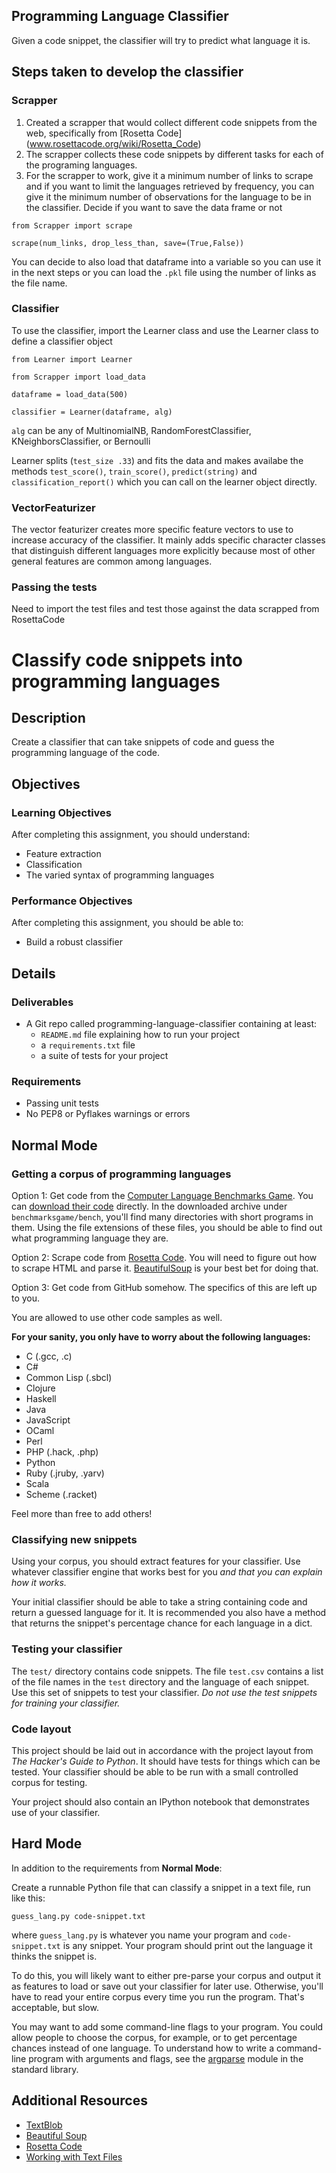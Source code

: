 ## Programming Language Classifier

Given a code snippet, the classifier will try to predict what language it is.

## Steps taken to develop the classifier
### Scrapper
1. Created a scrapper that would collect different code snippets from the web, specifically from [Rosetta Code] (www.rosettacode.org/wiki/Rosetta_Code)
2. The scrapper collects these code snippets by different tasks for each of the programing languages.
3. For the scrapper to work, give it a minimum number of links to scrape and if you want to limit the languages retrieved by frequency, you can give it the minimum number of observations for the language to be in the classifier. Decide if you want to save the data frame or not

`from Scrapper import scrape`

`scrape(num_links, drop_less_than, save=(True,False))`

You can decide to also load that dataframe into a variable so you can use it in the next steps or you can load the `.pkl` file using the number of links as the file name.

### Classifier
To use the classifier, import the Learner class and use the Learner class to define a classifier object

`from Learner import Learner`

`from Scrapper import load_data`

`dataframe = load_data(500)`

`classifier = Learner(dataframe, alg)`

`alg` can be any of MultinomialNB, RandomForestClassifier, KNeighborsClassifier, or Bernoulli

Learner splits (`test_size .33`) and fits the data and makes availabe the methods `test_score()`, `train_score()`, `predict(string)`  and `classification_report()` which you can call on the learner object directly.

### VectorFeaturizer
The vector featurizer creates more specific feature vectors to use to increase accuracy of the classifier. It mainly adds specific character classes that distinguish different languages more explicitly because most of other general features are common among languages.

### Passing the tests
Need to import the test files and test those against the data scrapped from RosettaCode

# Classify code snippets into programming languages

## Description

Create a classifier that can take snippets of code and guess the programming language of the code.

## Objectives

### Learning Objectives

After completing this assignment, you should understand:

* Feature extraction
* Classification
* The varied syntax of programming languages

### Performance Objectives

After completing this assignment, you should be able to:

* Build a robust classifier

## Details

### Deliverables

* A Git repo called programming-language-classifier containing at least:
  * `README.md` file explaining how to run your project
  * a `requirements.txt` file
  * a suite of tests for your project

### Requirements  

* Passing unit tests
* No PEP8 or Pyflakes warnings or errors

## Normal Mode

### Getting a corpus of programming languages

Option 1: Get code from the [Computer Language Benchmarks Game](http://benchmarksgame.alioth.debian.org/). You can [download their code](https://alioth.debian.org/snapshots.php?group_id=100815) directly. In the downloaded archive under `benchmarksgame/bench`, you'll find many directories with short programs in them. Using the file extensions of these files, you should be able to find out what programming language they are.

Option 2: Scrape code from [Rosetta Code](http://rosettacode.org/wiki/Rosetta_Code). You will need to figure out how to scrape HTML and parse it. [BeautifulSoup](http://www.crummy.com/software/BeautifulSoup/) is your best bet for doing that.

Option 3: Get code from GitHub somehow. The specifics of this are left up to you.

You are allowed to use other code samples as well.

**For your sanity, you only have to worry about the following languages:**

* C (.gcc, .c)
* C#
* Common Lisp (.sbcl)
* Clojure
* Haskell
* Java
* JavaScript
* OCaml
* Perl
* PHP (.hack, .php)
* Python
* Ruby (.jruby, .yarv)
* Scala
* Scheme (.racket)

Feel more than free to add others!

### Classifying new snippets

Using your corpus, you should extract features for your classifier. Use whatever classifier engine that works best for you _and that you can explain how it works._

Your initial classifier should be able to take a string containing code and return a guessed language for it. It is recommended you also have a method that returns the snippet's percentage chance for each language in a dict.

### Testing your classifier

The `test/` directory contains code snippets. The file `test.csv` contains a list of the file names in the `test` directory and the language of each snippet. Use this set of snippets to test your classifier. _Do not use the test snippets for training your classifier._

### Code layout

This project should be laid out in accordance with the project layout from _The Hacker's Guide to Python_. It should have tests for things which can be tested. Your classifier should be able to be run with a small controlled corpus for testing.

Your project should also contain an IPython notebook that demonstrates use of your classifier.

## Hard Mode

In addition to the requirements from **Normal Mode**:

Create a runnable Python file that can classify a snippet in a text file, run like this:

`guess_lang.py code-snippet.txt`

where `guess_lang.py` is whatever you name your program and `code-snippet.txt` is any snippet. Your program should print out the language it thinks the snippet is.

To do this, you will likely want to either pre-parse your corpus and output it as features to load or save out your classifier for later use. Otherwise, you'll have to read your entire corpus every time you run the program. That's acceptable, but slow.

You may want to add some command-line flags to your program. You could allow people to choose the corpus, for example, or to get percentage chances instead of one language. To understand how to write a command-line program with arguments and flags, see the [argparse](https://docs.python.org/3/library/argparse.html) module in the standard library.

## Additional Resources

* [TextBlob](http://textblob.readthedocs.org/en/dev/)
* [Beautiful Soup](http://www.crummy.com/software/BeautifulSoup/)
* [Rosetta Code](http://rosettacode.org/wiki/Rosetta_Code)
* [Working with Text Files](https://opentechschool.github.io/python-data-intro/core/text-files.html)
